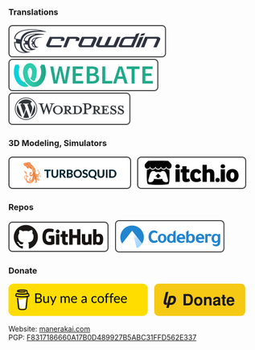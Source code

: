 

### Translations
[![Crowdin](./icons/crowdin.svg)](https://crowdin.com/profile/manerakai/)&nbsp;&nbsp;
[![Weblate](./icons/weblate.svg)](https://hosted.weblate.org/user/ManeraKai/)&nbsp;&nbsp;
[![Wordpress](./icons/wordpress.svg)](https://profiles.wordpress.org/manerakai/)&nbsp;&nbsp;

### 3D Modeling, Simulators
[![TurboSquid](./icons/turbosquid.svg)](https://www.turbosquid.com/Search/Artists/ManeraKai)&nbsp;&nbsp;
[![ItchIo](./icons/itchio.svg)](https://manerakai.itch.io/)
<!-- [![Free3d](./icons/free3d.svg)](https://free3d.com/user/ajaebalbarmaja)&nbsp;&nbsp; -->

### Repos
[![GitHub](./icons/github.svg)](https://github.com/ManeraKai)&nbsp;&nbsp;
[![Codeberg](./icons/codeberg.svg)](https://codeberg.org/ManeraKai)
<!-- [![GitLab](./icons/gitlab.svg)](https://gitlab.com/ManeraKai)&nbsp;&nbsp; -->

### Donate
[![BuyMeACoffee](./icons/bmc.svg)](https://www.buymeacoffee.com/ManeraKai)&nbsp;&nbsp;
[![Liberapay](./icons/liberapay.svg)](https://liberapay.com/ManeraKai/donate)&nbsp;&nbsp;
<!-- [![Paypal](./icons/paypal.svg)](https://www.paypal.com/paypalme/esmailalmaleeh)&nbsp;&nbsp; -->
<!-- [![Paypal](./icons/ko-fi.svg)](https://ko-fi.com/manerakai)&nbsp;&nbsp; -->

Website: [manerakai.com](https://manerakai.com)\
PGP: [F8317186660A17B0D489927B5ABC31FFD562E337](https://almaleehserver.asuscomm.com/gpg.html)


<!-- This is a test -->
